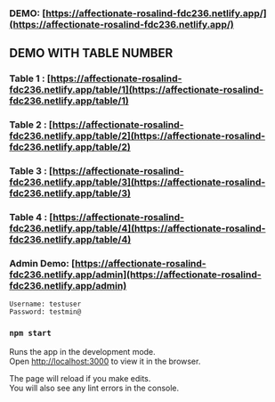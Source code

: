 ### DEMO: [https://affectionate-rosalind-fdc236.netlify.app/](https://affectionate-rosalind-fdc236.netlify.app/)

## DEMO WITH TABLE NUMBER

### Table 1 : [https://affectionate-rosalind-fdc236.netlify.app/table/1](https://affectionate-rosalind-fdc236.netlify.app/table/1)

### Table 2 : [https://affectionate-rosalind-fdc236.netlify.app/table/2](https://affectionate-rosalind-fdc236.netlify.app/table/2)

### Table 3 : [https://affectionate-rosalind-fdc236.netlify.app/table/3](https://affectionate-rosalind-fdc236.netlify.app/table/3)

### Table 4 : [https://affectionate-rosalind-fdc236.netlify.app/table/4](https://affectionate-rosalind-fdc236.netlify.app/table/4)

### Admin Demo: [https://affectionate-rosalind-fdc236.netlify.app/admin](https://affectionate-rosalind-fdc236.netlify.app/admin)

`Username: testuser`<br/>
`Password: testmin@`

### `npm start`

Runs the app in the development mode.<br />
Open [http://localhost:3000](http://localhost:3000) to view it in the browser.

The page will reload if you make edits.<br />
You will also see any lint errors in the console.
